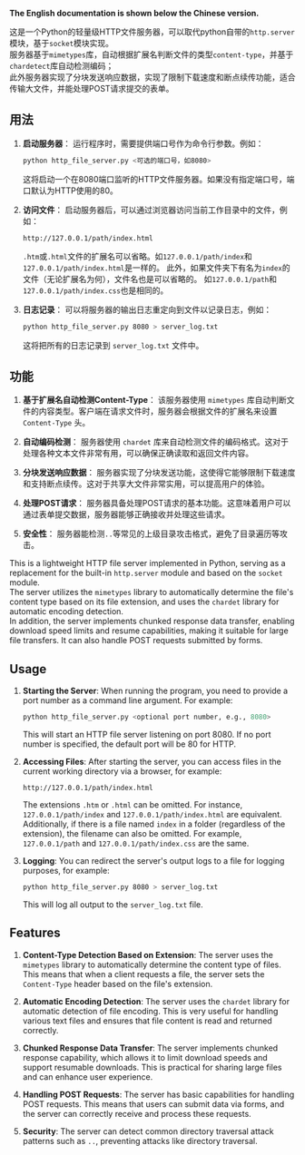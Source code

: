 **The English documentation is shown below the Chinese version.**

这是一个Python的轻量级HTTP文件服务器，可以取代python自带的`http.server`模块，基于`socket`模块实现。  
服务器基于`mimetypes`库，自动根据扩展名判断文件的类型`content-type`，并基于`chardetect`库自动检测编码；  
此外服务器实现了分块发送响应数据，实现了限制下载速度和断点续传功能，适合传输大文件，并能处理POST请求提交的表单。  

## 用法

1. **启动服务器**：
   运行程序时，需要提供端口号作为命令行参数。例如：
   ```bash
   python http_file_server.py <可选的端口号，如8080>
   ```
   这将启动一个在8080端口监听的HTTP文件服务器。如果没有指定端口号，端口默认为HTTP使用的80。

2. **访问文件**：
   启动服务器后，可以通过浏览器访问当前工作目录中的文件，例如：
   ```
   http://127.0.0.1/path/index.html
   ```
   `.htm`或`.html`文件的扩展名可以省略。如`127.0.0.1/path/index`和`127.0.0.1/path/index.html`是一样的。
   此外，如果文件夹下有名为`index`的文件（无论扩展名为何），文件名也是可以省略的。
   如`127.0.0.1/path`和`127.0.0.1/path/index.css`也是相同的。

3. **日志记录**：
   可以将服务器的输出日志重定向到文件以记录日志，例如：
   ```bash
   python http_file_server.py 8080 > server_log.txt
   ```
   这将把所有的日志记录到 `server_log.txt` 文件中。

## 功能

1. **基于扩展名自动检测Content-Type**：
   该服务器使用 `mimetypes` 库自动判断文件的内容类型。客户端在请求文件时，服务器会根据文件的扩展名来设置 `Content-Type` 头。

2. **自动编码检测**：
   服务器使用 `chardet` 库来自动检测文件的编码格式。这对于处理各种文本文件非常有用，可以确保正确读取和返回文件内容。

3. **分块发送响应数据**：
   服务器实现了分块发送功能，这使得它能够限制下载速度和支持断点续传。这对于共享大文件非常实用，可以提高用户的体验。

4. **处理POST请求**：
   服务器具备处理POST请求的基本功能。这意味着用户可以通过表单提交数据，服务器能够正确接收并处理这些请求。

5. **安全性**：
   服务器能检测`..`等常见的上级目录攻击格式，避免了目录遍历等攻击。


This is a lightweight HTTP file server implemented in Python, serving as a replacement for the built-in `http.server` module and based on the `socket` module.  
The server utilizes the `mimetypes` library to automatically determine the file's content type based on its file extension, and uses the `chardet` library for automatic encoding detection.  
In addition, the server implements chunked response data transfer, enabling download speed limits and resume capabilities, making it suitable for large file transfers. It can also handle POST requests submitted by forms.  

## Usage

1. **Starting the Server**:
   When running the program, you need to provide a port number as a command line argument. For example:
   ```bash
   python http_file_server.py <optional port number, e.g., 8080>
   ```
   This will start an HTTP file server listening on port 8080. If no port number is specified, the default port will be 80 for HTTP.

2. **Accessing Files**:
   After starting the server, you can access files in the current working directory via a browser, for example:
   ```
   http://127.0.0.1/path/index.html
   ```
   The extensions `.htm` or `.html` can be omitted. For instance, `127.0.0.1/path/index` and `127.0.0.1/path/index.html` are equivalent.
   Additionally, if there is a file named `index` in a folder (regardless of the extension), the filename can also be omitted.
   For example, `127.0.0.1/path` and `127.0.0.1/path/index.css` are the same.

3. **Logging**:
   You can redirect the server's output logs to a file for logging purposes, for example:
   ```bash
   python http_file_server.py 8080 > server_log.txt
   ```
   This will log all output to the `server_log.txt` file.

## Features

1. **Content-Type Detection Based on Extension**:
   The server uses the `mimetypes` library to automatically determine the content type of files. This means that when a client requests a file, the server sets the `Content-Type` header based on the file's extension.

2. **Automatic Encoding Detection**:
   The server uses the `chardet` library for automatic detection of file encoding. This is very useful for handling various text files and ensures that file content is read and returned correctly.

3. **Chunked Response Data Transfer**:
   The server implements chunked response capability, which allows it to limit download speeds and support resumable downloads. This is practical for sharing large files and can enhance user experience.

4. **Handling POST Requests**:
   The server has basic capabilities for handling POST requests. This means that users can submit data via forms, and the server can correctly receive and process these requests.

5. **Security**:
   The server can detect common directory traversal attack patterns such as `..`, preventing attacks like directory traversal.